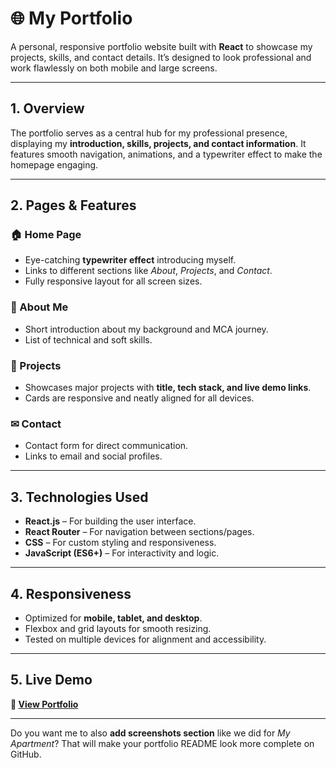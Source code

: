 # 🌐 My Portfolio

A personal, responsive portfolio website built with **React** to showcase my projects, skills, and contact details. It’s designed to look professional and work flawlessly on both mobile and large screens.

---

## 1. Overview

The portfolio serves as a central hub for my professional presence, displaying my **introduction, skills, projects, and contact information**. It features smooth navigation, animations, and a typewriter effect to make the homepage engaging.

---

## 2. Pages & Features

### 🏠 Home Page

* Eye-catching **typewriter effect** introducing myself.
* Links to different sections like *About*, *Projects*, and *Contact*.
* Fully responsive layout for all screen sizes.

### 📄 About Me

* Short introduction about my background and MCA journey.
* List of technical and soft skills.

### 💼 Projects

* Showcases major projects with **title, tech stack, and live demo links**.
* Cards are responsive and neatly aligned for all devices.

### ✉ Contact

* Contact form for direct communication.
* Links to email and social profiles.

---

## 3. Technologies Used

* **React.js** – For building the user interface.
* **React Router** – For navigation between sections/pages.
* **CSS** – For custom styling and responsiveness.
* **JavaScript (ES6+)** – For interactivity and logic.

---

## 4. Responsiveness

* Optimized for **mobile, tablet, and desktop**.
* Flexbox and grid layouts for smooth resizing.
* Tested on multiple devices for alignment and accessibility.

---

## 5. Live Demo

**🔗 [View Portfolio](https://sonukumarwebsite.netlify.app/)**

---

Do you want me to also **add screenshots section** like we did for *My Apartment*?
That will make your portfolio README look more complete on GitHub.
